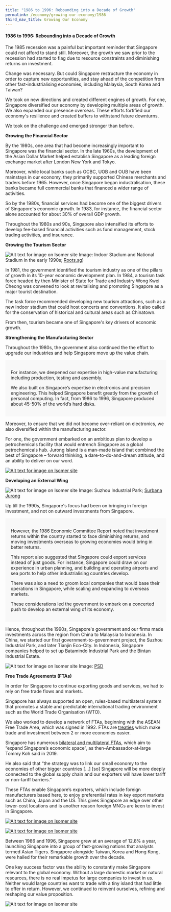 ```yaml
---
title: "1986 to 1996: Rebounding into a Decade of Growth"
permalink: /economy/growing-our-economy/1986
third_nav_title: Growing Our Economy
---
```

#### 1986 to 1996: Rebounding into a Decade of Growth

The 1985 recession was a painful but important reminder that Singapore could not afford to stand still. Moreover, the growth we saw prior to the recession had started to flag due to resource constraints and diminishing returns on investment. 

Change was necessary. But could Singapore restructure the economy in order to capture new opportunities, and stay ahead of the competition from other fast-industrialising economies, including Malaysia, South Korea and Taiwan?

We took on new directions and created different engines of growth. For one, Singapore diversified our economy by developing multiple areas of growth. We also expanded our presence overseas. These efforts fortified our economy's resilience and created buffers to withstand future downturns.

We took on the challenge and emerged stronger than before.

**Growing the Financial Sector**

By the 1980s, one area that had become increasingly important to Singapore was the financial sector. In the late 1960s, the development of the Asian Dollar Market helped establish Singapore as a leading foreign exchange market after London New York and Tokyo.

Moreover, while local banks such as OCBC, UOB and OUB have been mainstays in our economy, they primarily supported Chinese merchants and traders before 1965. However, once Singapore began industralisation, these banks became full commercial banks that financed a wider range of activities.

So by the 1980s, financial services had become one of the biggest drivers of Singapore's economic growth. In 1983, for instance, the financial sector alone accounted for about 30% of overall GDP growth.

Throughout the 1980s and 90s, Singapore also intensified its efforts to develop fee-based financial activities such as fund management, stock trading activities, and insurance.

**Growing the Tourism Sector**

![Alt text for image on Isomer site](/images/economy/growing-our-economy/1186518.jpg)
Image: Indoor Stadium and National Stadium in the early 1990s; [Roots.sg](https://www.roots.gov.sg/Collection-Landing/listing/1186518))

In 1981, the government identified the tourism industry as one of the pillars of growth in its 10-year economic development plan. In 1984, a tourism task force headed by then Minister of State for Trade and Industry Wong Kwei Cheong was convened to look at revitalising and promoting Singapore as a major tourist destination. 

The task force recommended developing new tourism attractions, such as a new indoor stadium that could host concerts and conventions. It also called for the conservation of historical and cultural areas such as Chinatown.

From then, tourism became one of Singapore's key drivers of economic growth.

**Strengthening the Manufacturing Sector**

Throughout the 1980s, the government also continued the the effort to upgrade our industries and help Singapore move up the value chain. 

<div style="border:0px solid #0505f8;background-color:#f8f8f8;padding:1.2em;">
<p>For instance, we deepened our expertise in high-value manufacturing including production, testing and assembly.</p>
<p>We also built on Singapore’s expertise in electronics and precision engineering. This helped Singapore benefit greatly from the growth of personal computing. In fact, from 1986 to 1996, Singapore produced about 45-50% of the world’s hard disks. </p>
</div>

Moreover, to ensure that we did not become over-reliant on electronics, we also diversified within the manufacturing sector.

For one, the government embarked on an ambitious plan to develop a petrochemicals facility that would entrench Singapore as a global petrochemicals hub. Jurong Island is a man-made island that combined the best of Singapore – forward thinking, a dare-to-do-and-dream attitude, and an ability to deliver on our word.

[![Alt text for image on Isomer site](/images/economy/growing-our-economy/Case%20Study_Jurong%20Island.gif)](/economy/digging-deeper-case-studies/jurong2)

**Developing an External Wing**

![Alt text for image on Isomer site](/images/economy/growing-our-economy/Screenshot%202020-10-22%20at.png)
Image: Suzhou Industrial Park; [Surbana Jurong](https://surbanajurong.com/sector/china-singapore-suzhou-industrial-park/)

Up till the 1990s, Singapore's focus had been on bringing in foreign investment, and not on outward investments from Singapore. 

<div style="border:0px solid #0505f8;background-color:#f8f8f8;padding:1.2em;">
<p>However, the 1986 Economic Committee Report noted that investment returns within the country started to face diminishing returns, and moving investments overseas to growing economies would bring in better returns. </p>

<p>This report also suggested that Singapore could export services instead of just goods. For instance, Singapore could draw on our experience in urban planning, and building and operating airports and sea ports to help other industrialising countries develop.</p>

<p>There was also a need to groom local companies that would base their operations in Singapore, while scaling and expanding to overseas markets.</p>

<p>These considerations led the government to embark on a concerted push to develop an external wing of its economy.  </p>
</div>

Hence, throughout the 1990s, Singapore's government and our firms made investments across the region from China to Malaysia to Indonesia. In China, we started our first government-to-government project, the Suzhou Industrial Park, and later Tianjin Eco-City. In Indonesia, Singapore companies helped to set up Batamindo Industrial Park and the Bintan Industrial Estate.

![Alt text for image on Isomer site](/images/economy/growing-our-economy/page_91_-_wto_ministerial_conference-mr.jpg)
Image: [PSD](https://www.psd.gov.sg/heartofpublicservice/our-institutions/establishing-our-place-in-the-world/)

**Free Trade Agreements (FTAs)**

In order for Singapore to continue exporting goods and services, we had to rely on free trade flows and markets. 

Singapore has always supported an open, rules-based multilateral system that promotes a stable and predictable international trading environment such as the World Trade Organisation (WTO).

We also worked to develop a network of FTAs, beginning with the ASEAN Free Trade Area, which was signed in 1992. FTAs are [treaties](https://www.mti.gov.sg/Improving-Trade/Free-Trade-Agreements) which make trade and investment between 2 or more economies easier. 

Singapore has numerous [bilateral and multilateral FTAs](https://www.enterprisesg.gov.sg/non-financial-assistance/for-singapore-companies/free-trade-agreements/ftas/singapore-ftas), which aim to “expand Singapore’s economic space”, as then-Ambassador-at-large Tommy Koh said in 2019. 

He also said that “the strategy was to link our small economy to the economies of other bigger countries [...] [so] Singapore will be more deeply connected to the global supply chain and our exporters will have lower tariff or non-tariff barriers.”

<p>These FTAs enable Singapore’s exporters, which include foreign manufacturers based here, to enjoy preferential rates in key export markets such as China, Japan and the US. This gives Singapore an edge over other lower-cost locations and is another reason foreign MNCs are keen to invest in Singapore.</p>
	
	
[![Alt text for image on Isomer site](/images/economy/growing-our-economy/Case%20Study_SG-US%20FTA.gif)](/economy/digging-deeper-case-studies/sgusfta)

[![Alt text for image on Isomer site](/images/economy/growing-our-economy/More_FTA.gif)](https://www.mti.gov.sg/-/media/MTI/improving-trade/FTAs/All-you-need-to-know-about-SG-FTAs-and-DEAs.pdf)

Between 1986 and 1996, Singapore grew at an average of 12.8% a year, launching Singapore into a group of fast-growing nations that analysts termed Asian Tigers. Singapore alongside Taiwan, Korea and Hong Kong, were hailed for their remarkable growth over the decade.

One key success factor was the ability to constantly make Singapore relevant to the global economy. Without a large domestic market or natural resources, there is no real impetus for large companies to invest in us. Neither would large countries want to trade with a tiny island that had little to offer in return. However, we continued to reinvent ourselves, refining and reshaping our value proposition.

![Alt text for image on Isomer site](/images/economy/growing-our-economy/Screenshot%202020-10-19%20at.png)